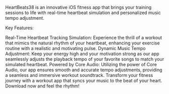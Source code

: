 HeartBeats38 is an innovative iOS fitness app that brings your training sessions to life with real-time heartbeat simulation and personalized music tempo adjustment.

Key Features:

Real-Time Heartbeat Tracking Simulation: Experience the thrill of a workout that mimics the natural rhythm of your heartbeat, enhancing your exercise routine with a realistic and motivating pulse. Dynamic Music Tempo Adjustment: Keep your energy high and your motivation strong as our app seamlessly adjusts the playback tempo of your favorite songs to match your simulated heartbeat. Powered by Core Audio: Utilizing the power of Core Audio, our app ensures smooth and accurate tempo adjustments, providing a seamless and immersive workout soundtrack. Transform your fitness journey with a workout app that syncs your music to the beat of your heart. Download now and feel the rhythm!
